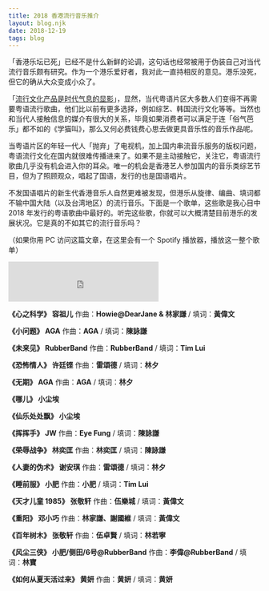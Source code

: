 ```yaml
---
title: 2018 香港流行音乐推介
layout: blog.njk
date: 2018-12-19
tags: blog
---
```


「香港乐坛已死」已经不是什么新鲜的论调，这句话也经常被用于伪装自己对当代流行音乐颇有研究。作为一个港乐爱好者，我对此一直持相反的意见。港乐没死，但它的确从大众变成小众了。

「[流行文化产品是时代气息的显影](https://blog.yitianshijie.net/2018/12/03/pop-and-nostalgia/)」，显然，当代粤语片区大多数人们变得不再需要粤语流行歌曲，他们比以前有更多选择，例如综艺、韩国流行文化等等。当然也和当代人接触信息的媒介有很大的关系，毕竟如果消费者可以满足于连「俗气芭乐」都不如的《学猫叫》，那么又何必费钱费心思去做更具音乐性的音乐作品呢。

当粤语片区的年轻一代人「抛弃」了电视机，加上国内串流音乐服务的版权问题，粤语流行文化在国内就很难传播进来了。如果不是主动接触它，关注它，粤语流行歌曲几乎没有机会进入你的耳朵。唯一的机会是香港艺人参加国内的音乐类综艺节目，但为了照顾观众，唱起了国语，发行的也是国语唱片。

不发国语唱片的新生代香港音乐人自然更难被发现，但港乐从旋律、编曲、填词都不输中国大陆（以及台湾地区）的流行音乐。下面是一个歌单，这些歌是我心目中 2018 年发行的粤语歌曲中最好的。听完这些歌，你就可以大概清楚目前港乐的发展状况。它是真的不如其它的流行音乐吗？

（如果你用 PC 访问这篇文章，在这里会有一个 Spotify 播放器，播放这一整个歌单）

<iframe class="spotify" src="https://open.spotify.com/embed/user/randyloop/playlist/2A5YT9MzHZw0AilWIu80iW" width="300" height="80" frameborder="0" allowtransparency="true" allow="encrypted-media"></iframe>

**《心之科学》 容祖儿** 作曲：**Howie@DearJane & 林家謙** / 填词：**黃偉文**

**《小问题》 AGA** 作曲：**AGA** / 填词：**陳詠謙**

**《未来见》 RubberBand** 作曲：**RubberBand** / 填词：**Tim Lui**

**《恐怖情人》 许廷铿** 作曲：**雷頌德** / 填词：**林夕**

**《无期》 AGA**  作曲：**AGA** / 填词：**林夕**

**《哪儿》 小尘埃** 

**《仙乐处处飘》 小尘埃** 

**《挥挥手》 JW** 作曲：**Eye Fung** / 填词：**陳詠謙**

**《荣辱战争》 林奕匡** 作曲：**林奕匡** / 填词：**陳詠謙**

**《人妻的伪术》 谢安琪** 作曲：**雷頌德** / 填词：**林夕**

**《睡前服》 小肥** 作曲：**小肥** / 填词：**Tim Lui**

**《天才儿童 1985》 张敬轩** 作曲：**伍樂城** / 填词：**黃偉文**

**《重阳》 邓小巧** 作曲：**林家謙、謝國維** / 填词：**黃偉文**

**《百年树木》 张敬轩** 作曲：**伍卓賢** / 填词：**林若寧**

**《风尘三侠》 小肥/侧田/6号@RubberBand** 作曲：**李偉@RubberBand** / 填词：**林寶**

**《如何从夏天活过来》 黄妍** 作曲：**黄妍** / 填词：**黄妍**
